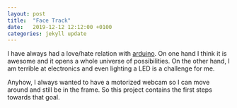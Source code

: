 ```yaml
---
layout: post
title:  "Face Track"
date:   2019-12-12 12:12:00 +0100
categories: jekyll update
---
```

I have always had a love/hate relation with [arduino](https://www.arduino.cc/). On one hand I think it is awesome and it opens a whole universe of possibilities. On the other hand, I am terrible at electronics and even lighting a LED is a challenge for me.

Anyhow, I always wanted to have a motorized webcam so I can move around and still be in the frame. So this project contains the first steps towards that goal.
